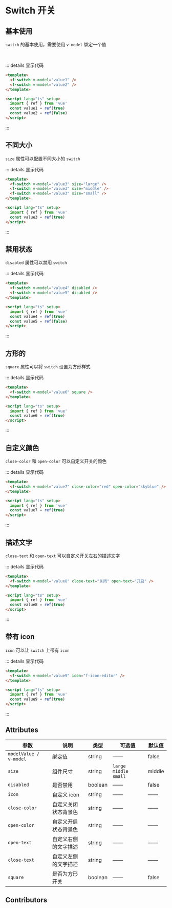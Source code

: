 # Switch 开关

## 基本使用

`switch` 的基本使用，需要使用 `v-model` 绑定一个值

<f-switch v-model="value1" />
<br />
<f-switch v-model="value2" />

::: details 显示代码

```html
<template>
  <f-switch v-model="value1" />
  <f-switch v-model="value2" />
</template>

<script lang="ts" setup>
  import { ref } from 'vue'
  const value1 = ref(true)
  const value2 = ref(false)
</script>
```

:::

## 不同大小

`size` 属性可以配置不同大小的 `switch`

  <f-switch v-model="value3" size="large" />
  <f-switch v-model="value3" size="middle" />
  <f-switch v-model="value3" size="small" />

::: details 显示代码

```html
<template>
  <f-switch v-model="value3" size="large" />
  <f-switch v-model="value3" size="middle" />
  <f-switch v-model="value3" size="small" />
</template>

<script lang="ts" setup>
  import { ref } from 'vue'
  const value3 = ref(true)
</script>
```

:::

## 禁用状态

`disabled` 属性可以禁用 `switch`

<f-switch v-model="value4" disabled />
<f-switch v-model="value5" disabled />

::: details 显示代码

```html
<template>
  <f-switch v-model="value4" disabled />
  <f-switch v-model="value5" disabled />
</template>

<script lang="ts" setup>
  import { ref } from 'vue'
  const value4 = ref(true)
  const value5 = ref(false)
</script>
```

:::

## 方形的

`square` 属性可以将 `switch` 设置为方形样式

<f-switch v-model="value6" square />

::: details 显示代码

```html
<template>
  <f-switch v-model="value6" square />
</template>

<script lang="ts" setup>
  import { ref } from 'vue'
  const value6 = ref(true)
</script>
```

:::

## 自定义颜色

`close-color` 和 `open-color` 可以自定义开关的颜色

<f-switch v-model="value7" close-color="red" open-color="skyblue" />

::: details 显示代码

```html
<template>
  <f-switch v-model="value7" close-color="red" open-color="skyblue" />
</template>

<script lang="ts" setup>
  import { ref } from 'vue'
  const value7 = ref(true)
</script>
```

:::

## 描述文字

`close-text` 和 `open-text` 可以自定义开关左右的描述文字

<f-switch v-model="value8" close-text="关闭" open-text="开启" />

::: details 显示代码

```html
<template>
  <f-switch v-model="value8" close-text="关闭" open-text="开启" />
</template>

<script lang="ts" setup>
  import { ref } from 'vue'
  const value8 = ref(true)
</script>
```

:::

## 带有 icon

`icon` 可以让 `switch` 上带有 `icon`

<f-switch v-model="value9" icon="f-icon-editor" />

::: details 显示代码

```html
<template>
  <f-switch v-model="value9" icon="f-icon-editor" />
</template>

<script lang="ts" setup>
  import { ref } from 'vue'
  const value9 = ref(true)
</script>
```

:::

## Attributes

| 参数                   | 说明                 | 类型    | 可选值                   | 默认值 |
| ---------------------- | -------------------- | ------- | ------------------------ | ------ |
| `modelValue / v-model` | 绑定值               | string  | ——                       | false  |
| `size`                 | 组件尺寸             | string  | `large` `middle` `small` | middle |
| `disabled`             | 是否禁用             | boolean | ——                       | false  |
| `icon`                 | 自定义 icon          | string  | ——                       | ——     |
| `close-color`          | 自定义关闭状态背景色 | string  | ——                       | ——     |
| `open-color`           | 自定义开启状态背景色 | string  | ——                       | ——     |
| `open-text`            | 自定义右侧的文字描述 | string  | ——                       | ——     |
| `close-text`           | 自定义左侧的文字描述 | string  | ——                       | ——     |
| `square`               | 是否为方形开关       | boolean | ——                       | false  |

## Contributors

<a href="https://github.com/Tyh2001" target="_blank">
  <f-avatar round src="https://avatars.githubusercontent.com/u/73180970?v=4" />
</a>

<a href="https://github.com/pengyinghao" target="_blank">
  <f-avatar round src="https://avatars.githubusercontent.com/u/34115313?v=4" />
</a>

<script setup>
  import { ref } from 'vue'
  const value1 = ref(true)
  const value2 = ref(false)
  const value3 = ref(true)
  const value4 = ref(true)
  const value5 = ref(false)
  const value6 = ref(true)
  const value7 = ref(true)
  const value8 = ref(true)
  const value9 = ref(true)
</script>

<style scoped>
.f-switch {
  margin: 5px;
}
</style>

